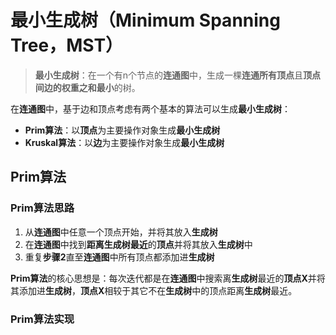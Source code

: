 # 最小生成树（Minimum Spanning Tree，MST）
> **最小生成树**：在一个有n个节点的**连通图**中，生成一棵**连通所有顶点**且**顶点间边的权重之和最小**的树。

在**连通图**中，基于边和顶点考虑有两个基本的算法可以生成**最小生成树**：
* **Prim算法**：以**顶点**为主要操作对象生成**最小生成树**
* **Kruskal算法**：以**边**为主要操作对象生成**最小生成树**

## Prim算法
### Prim算法思路
1. 从**连通图**中任意一个顶点开始，并将其放入**生成树**
2. 在**连通图**中找到**距离生成树最近**的**顶点**并将其放入**生成树**中
3. 重复**步骤2**直至**连通图**中所有顶点都添加进**生成树**

**Prim算法**的核心思想是：每次迭代都是在**连通图**中搜索离**生成树**最近的**顶点X**并将其添加进**生成树**，**顶点X**相较于其它不在**生成树**中的顶点距离**生成树**最近。
### Prim算法实现
